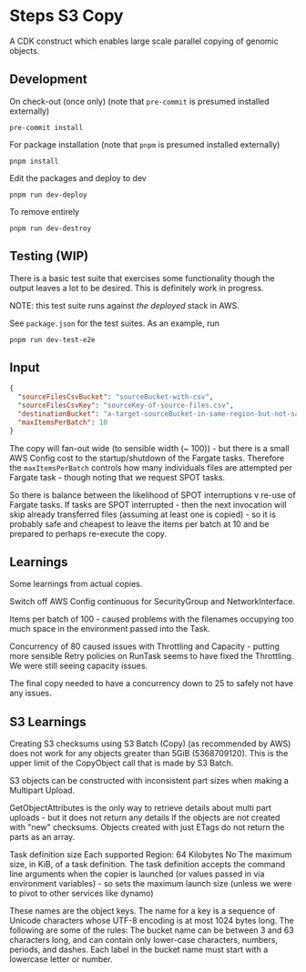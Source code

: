 # Steps S3 Copy

A CDK construct which enables large scale parallel copying of genomic objects.

## Development

On check-out (once only) (note that `pre-commit` is presumed installed externally)

```shell
pre-commit install
```

For package installation (note that `pnpm` is presumed installed externally)

```shell
pnpm install
```

Edit the packages and deploy to dev

```shell
pnpm run dev-deploy
```

To remove entirely

```shell
pnpm run dev-destroy
```

## Testing (WIP)

There is a basic test suite that exercises some functionality though the
output leaves a lot to be desired. This is definitely work in progress.

NOTE: this test suite runs against _the deployed_ stack in AWS.

See `package.json` for the test suites. As an example, run

```shell
pnpm run dev-test-e2e
```

## Input

```json
{
  "sourceFilesCsvBucket": "sourceBucket-with-csv",
  "sourceFilesCsvKey": "sourceKey-of-source-files.csv",
  "destinationBucket": "a-target-sourceBucket-in-same-region-but-not-same-account",
  "maxItemsPerBatch": 10
}
```

The copy will fan-out wide (to sensible width (~ 100)) - but there is a small AWS Config
cost to the startup/shutdown
of the Fargate tasks. Therefore the `maxItemsPerBatch` controls how many individuals files are attempted per
Fargate task - though noting that we request SPOT tasks.

So there is balance between the likelihood of SPOT interruptions v re-use of Fargate tasks. If
tasks are SPOT interrupted - then the next invocation will skip already transferred files (assuming
at least one is copied) - so it is probably safe and cheapest to leave the items per batch at 10
and be prepared to perhaps re-execute the copy.

## Learnings

Some learnings from actual copies.

Switch off AWS Config continuous for SecurityGroup and NetworkInterface.

Items per batch of 100 - caused problems with the filenames occupying too much space in the environment passed into the Task.

Concurrency of 80 caused issues with Throttling and Capacity - putting more sensible Retry policies on RunTask seems to
have fixed the Throttling. We were still seeing capacity issues.

The final copy needed to have a concurrency down to 25 to safely not have any issues.

## S3 Learnings

Creating S3 checksums using S3 Batch (Copy) (as recommended by AWS) does not work for any
objects greater than 5GiB (5368709120). This is the upper limit of the CopyObject
call that is made by S3 Batch.

S3 objects can be constructed with inconsistent part sizes when making a
Multipart Upload.

GetObjectAttributes is the only way to retrieve details about multi part uploads - but
it does not return any details if the objects are not created with "new" checksums.
Objects created with just ETags do not return the parts as an array.

Task definition size Each supported Region: 64 Kilobytes No The maximum size, in KiB, of a task definition. The task definition
accepts the command line arguments when the copier is launched (or values passed in via environment variables) - so sets the
maximum launch size (unless we were to pivot to other services like dynamo)

These names are the object keys. The name for a key is a sequence of Unicode characters whose UTF-8 encoding is at most 1024 bytes long.
The following are some of the rules: The bucket name can be between 3 and 63 characters long, and
can contain only lower-case characters, numbers, periods, and dashes. Each label in the bucket name must start with a lowercase letter or number.
